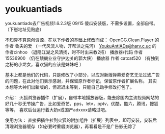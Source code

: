 youkuantiads
============

youkuantiads去广告视频1.6.2.3版 09/15
傻瓜安装版，不需多设置，全部自带。（下崽地址见贴底）



不知算不算原创资源，在以下作者的基础上修改而成：
OpenGG.Clean.Player 的作者 鲁夫的爱    （一代风流人物，开帮派之先河）
YoukuAntiADs@harv.c.uc 的作者cinhoo    （退隐江湖之风清扬，时不时出来教2招）
播放器/代码 作者 15536900    （仍在兢兢业业守护边关的郭大侠）
播放器      作者    catcat520      （有独到之秘的小龙女，喜欢猫的应该是妹妹吧 ）



基本上都是他们的代码，只是修改了小部分，以应对新版弹幕爱奇艺无法过滤广告的问题，在此对他们表示感谢，并保留原作者标记，保留原作者扩展名称。
其实本想等大神们出新版的，但迟迟未等到，只能自己动手修改打包了。


介绍：
火狐浏览器插件（扩展），自带本地播放器版，能去除国内主流视频网站的好几十秒无节操广告，比如爱奇艺，pps，letv，pptv，优酷，酷六，腾讯，搜狐等等，
喜欢后台运行着大奶x或国产adxxxx请略过吧。

使用方法：
直接把插件拉到火狐的附加组件（扩展）列表中，即可安装，安装后清理浏览器缓存（如必要时重启浏览器），再看看是不是广告影无踪了

